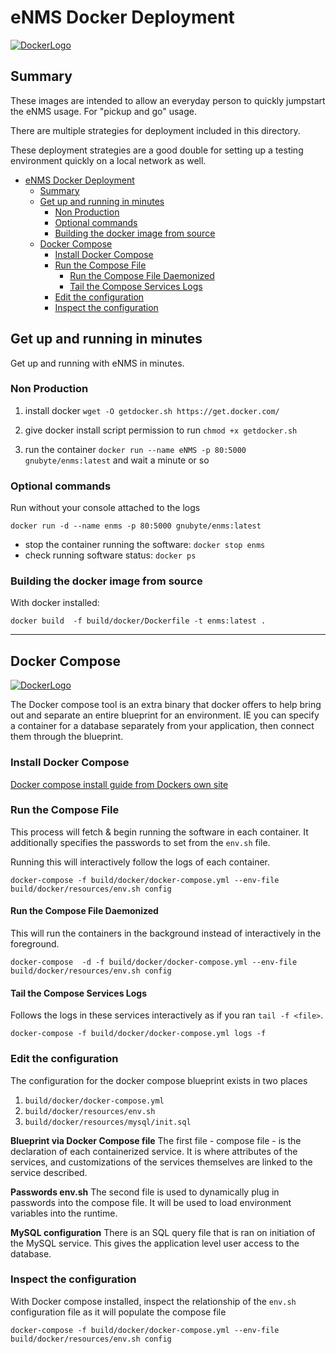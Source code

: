# eNMS Docker Deployment

[![DockerLogo](https://www.docker.com/sites/default/files/d8/2019-07/horizontal-logo-monochromatic-white.png)](https://www.docker.com/sites/default/files/d8/2019-07/horizontal-logo-monochromatic-white.png)


## Summary


These images are intended to allow an everyday person to quickly jumpstart the eNMS usage. For "pickup and go" usage.

There are multiple strategies for deployment included in this directory.

These deployment strategies are a good double for setting up a testing environment quickly on a local network as well.
- [eNMS Docker Deployment](#enms-docker-deployment)
  - [Summary](#summary)
  - [Get up and running in minutes](#get-up-and-running-in-minutes)
    - [Non Production](#non-production)
    - [Optional commands](#optional-commands)
    - [Building the docker image from source](#building-the-docker-image-from-source)
  - [Docker Compose](#docker-compose)
    - [Install Docker Compose](#install-docker-compose)
    - [Run the Compose File](#run-the-compose-file)
      - [Run the Compose File Daemonized](#run-the-compose-file-daemonized)
      - [Tail the Compose Services Logs](#tail-the-compose-services-logs)
    - [Edit the configuration](#edit-the-configuration)
    - [Inspect the configuration](#inspect-the-configuration)

## Get up and running in minutes

Get up and running with eNMS in minutes.

### Non Production
 1. install docker 
```wget -O getdocker.sh https://get.docker.com/```

 2. give docker install script permission to run `chmod +x getdocker.sh`
 3. run the container `docker run --name eNMS -p 80:5000 gnubyte/enms:latest` and wait a minute or so
 
 ### Optional commands 

Run without your console attached to the logs

 ```docker run -d --name enms -p 80:5000 gnubyte/enms:latest```


 -  stop the container running the software: `docker stop enms`
 - check running software status: `docker ps`




### Building the docker image from source

With docker installed: 

` docker build  -f build/docker/Dockerfile -t enms:latest . `



------

## Docker Compose 

[![DockerLogo](https://lh4.googleusercontent.com/LSPoTqqdMnwNshGXT0-DfghvSqJD-iLOHw_sg1J1E2115J_0OROkoxw8ELLseBKZl952sCiNunbzCoNl4bj1u7RFhY5QtFK8ms_G9HIWZlw40zBZS4iVtKPw0Zgfc6vVJeZZGT1d)](https://lh4.googleusercontent.com/LSPoTqqdMnwNshGXT0-DfghvSqJD-iLOHw_sg1J1E2115J_0OROkoxw8ELLseBKZl952sCiNunbzCoNl4bj1u7RFhY5QtFK8ms_G9HIWZlw40zBZS4iVtKPw0Zgfc6vVJeZZGT1d)




The Docker compose tool is an extra binary that docker offers to help bring out and separate an entire blueprint for an environment. IE you can specify a container for a database separately from your application, then connect them through the blueprint.

### Install Docker Compose

[Docker compose install guide from Dockers own site](https://docs.docker.com/compose/install/)



### Run the Compose File

This process will fetch & begin running the software in each container. It additionally specifies the passwords to set from the `env.sh` file.

Running this will interactively follow the logs of each container.

```docker-compose -f build/docker/docker-compose.yml --env-file build/docker/resources/env.sh config```

#### Run the Compose File Daemonized

This will run the containers in the background instead of interactively in the foreground.

```docker-compose  -d -f build/docker/docker-compose.yml --env-file build/docker/resources/env.sh config```

#### Tail the Compose Services Logs

Follows the logs in these services interactively as if you ran `tail -f <file>`.

```docker-compose -f build/docker/docker-compose.yml logs -f```

### Edit the configuration

The configuration for the docker compose blueprint exists in two places
 1. `build/docker/docker-compose.yml`
 2. `build/docker/resources/env.sh`
 3. `build/docker/resources/mysql/init.sql`


**Blueprint via Docker Compose file**
The first file - compose file - is the declaration of each containerized service. It is where attributes of the services, and customizations of the services themselves are linked to the service described.


**Passwords env.sh**
The second file is used to dynamically plug in passwords into the compose file. It will be used to load environment variables into the runtime.

**MySQL configuration**
There is an SQL query file that is ran on initiation of the MySQL service. This gives the application level user access to the database. 


### Inspect the configuration

With Docker compose installed, inspect the relationship of the `env.sh` configuration file as it will populate the compose file

```
docker-compose -f build/docker/docker-compose.yml --env-file build/docker/resources/env.sh config
```